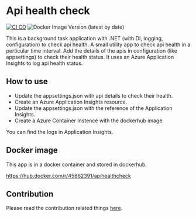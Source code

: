 # Api health check
[![CI CD](https://github.com/Arnab-Developer/api-health-check/actions/workflows/ci-cd.yml/badge.svg)](https://github.com/Arnab-Developer/api-health-check/actions/workflows/ci-cd.yml)
![Docker Image Version (latest by date)](https://img.shields.io/docker/v/45862391/apihealthcheck)

This is a background task application with .NET (with DI, logging, configuration) to check api health. A small utility 
app to check api health in a perticular time interval. Add the details of the apis in configuration (like appsettings) 
to check their health status. It uses an Azure Application Insights to log api health status.

## How to use
- Update the appsettings.json with api details to check their health.
- Create an Azure Application Insights resource. 
- Update the appsettings.json with the reference of the Application Insights.
- Create a Azure Container Instence with the dockerhub image.

You can find the logs in Application Insights.

## Docker image
This app is in a docker container and stored in dockerhub.

https://hub.docker.com/r/45862391/apihealthcheck

## Contribution
Please read the contribution related things [here](https://github.com/Arnab-Developer/api-health-check/blob/main/Contribution.md).